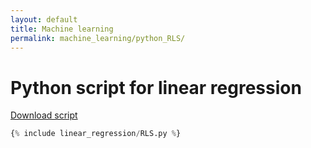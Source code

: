 ```yaml
---
layout: default
title: Machine learning
permalink: machine_learning/python_RLS/
---
```


# Python script for linear regression

<a href="https://grfreche.github.io/sources/linear_regression/RLS.py" class="image fit">Download script</a>

```python
{% include linear_regression/RLS.py %}
```

